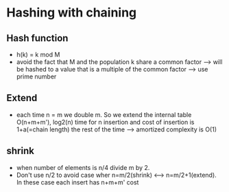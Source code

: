 # Hashing with chaining

## Hash function
  - h(k) = k mod M
  - avoid the fact that M and the population k share a common factor --> will be hashed to a value that is a multiple of the common factor --> use prime number

## Extend
  - each time n = m we double m. So we extend the internal table O(n+m+m'), log2(n) time for n insertion and cost of insertion is 1+a(=chain length) the rest of the time --> amortized complexity is O(1)

## shrink
  - when number of elements is n/4 divide m by 2.
  - Don't use n/2 to avoid case wher n=m/2(shrink) <--> n=m/2+1(extend). In these case each insert has n+m+m' cost
  
  
